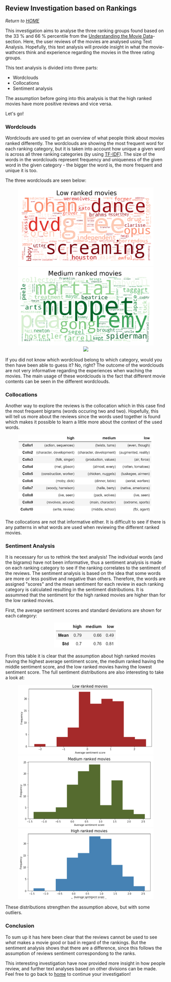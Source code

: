 ## Review Investigation based on Rankings
*Return to [HOME](https://lauramarott.github.io/SocialGraphs/)*

This investigation aims to analyse the three ranking groups found based on the 33 % and 66 % percentile from the [Understanding the Movie Data](https://lauramarott.github.io/SocialGraphs/BasicStats)-section. Here, the user reviews of the movies are analysed using Text Analysis. Hopefully, this text analysis will provide insight in what the movie-wathcers think and experience regarding the movies in the three rating groups.

This text analysis is divided into three parts:
* Wordclouds 
* Collocations
* Sentiment analysis

The assumption before going into this analysis is that the high ranked movies have more positive reviews and vice versa. 

Let's go!

### Wordclouds

Wordclouds are used to get an overview of what people think about movies ranked differently. The wordclouds are showing the most frequent word for each ranking category, but it is taken into account how unique a given word is across all three ranking categories (by using [TF-IDF](https://monkeylearn.com/blog/what-is-tf-idf/)). The size of the words in the wordclouds represent frequency and uniqueness of the given word in the given category - the bigger the word is, the more frequent and unique it is too.

The three wordclouds are seen below:

<figure style="text-align: center;">
  <img src="./images/Low ranked movies.png">
  <img src="./images/Medium ranked movies.png">
  <img src="./images/High rankedn movies.png">
</figure>

If you did not know which wordcloud belong to which category, would you then have been able to guess it? No, right?
The outcome of the wordclouds are not very informative regarding the experiences when waching the movies. The main usage of these wordclouds is the fact that different movie contents can be seen in the different wordclouds. 

### Collocations

Another way to explore the reviews is the collocation which in this case find the most frequent bigrams (words occuring two and two). Hopefully, this will tell us more about the reviews since the words used together is found which makes it possible to learn a little more about the context of the used words. 

<figure style="text-align: center;">
  <img src="./images/rank_collocations.png" width="500"/>
</figure>

The collocations are not that informative either. It is difficult to see if there is any patterns in what words are used when reviewing the different ranked movies. 

### Sentiment Analysis

It is necessary for us to rethink the text analysis! The individual words (and the bigrams) have not been informative, thus a sentiment analysis is made on each ranking category to see if the ranking correlates to the sentiment of the reviews. The sentiment analysis is based on the idea that some words are more or less positive and negative than others. Therefore, the words are assigned "scores" and the mean sentiment for each review in each ranking category is calculated resulting in the sentiment distributions. It is assummed that the sentiment for the high ranked movies are higher than for the low ranked movies. 

First, the average sentiment scores and standard deviations are shown for each category:

<figure style="text-align: center;">
  <img src="./images/rank_mean_std.png" width="200"/>
</figure>

From this table it is clear that the assumption about high ranked movies having the highest average sentiment score, the medium ranked having the middle sentiment score, and the low ranked movies having the lowest sentiment score. The full sentiment distributions are also interesting to take a look at:

<figure style="text-align: center;">
  <img src="./images/low_distri.png">
  <img src="./images/medium_distri.png">
  <img src="./images/high_distri.png">
</figure>

These distributions strengthen the assumption above, but with some outliers. 

### Conclusion

To sum up it has here been clear that the reviews cannot be used to see *what* makes a movie good or bad in regard of the rankings. But the sentiment analysis shows that there are a difference, since this follows the assumption of reviews sentiment correspondong to the ranks. 

This interesting investigation have now provided more insight in how people review, and further text analyses based on other divisions can be made. Feel free to go back to [home](https://lauramarott.github.io/SocialGraphs/) to continue your investigation!
